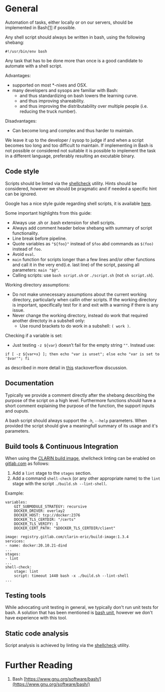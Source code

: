 # General

Automation of tasks, either locally or on our servers, should be implemented in Bash[[1]](#bash) if possible.

Any shell script should always be written in bash, using the following shebang:
```
#!/usr/bin/env bash
```

Any task that has to be done more than once is a good candidate to automate with a shell script.

Advantages:
* supported on most *-nixes and OSX.
* many developers and sysops are familiar with Bash:
  * and thus standardizing on bash lowers the learning curve.
  * and thus improving shareability.
  * and thus improving the distributability over multiple people (i.e. reducing the truck number).

Disadvantages:
* Can become long and complex and thus harder to maintain.

We leave it up to the developer / sysop to judge if and when a script becomes too long and too difficult to maintain. If implementing in Bash is not possible or considered not suitable
it is possible to implement the task in a different language, preferably resulting an excutable binary.

## Code style

Scripts should be linted via the [shellcheck](https://www.shellcheck.net/) utility. Hints should be considered, however we should be pragmatic
and if needed a specific hint can be ignored.

Google has a nice style guide regarding shell scripts, it is available [here](https://google.github.io/styleguide/shellguide.html).

Some important highlights from this guide:
* Always use .sh or .bash extension for shell scripts.
* Always add comment header below shebang with summary of script functionality.
* Line break before pipeline.
* Quote variables as `"${foo}"` instead of `$foo` abd commands as `$(foo)` instead of `foo`.
* Avoid `eval`.
* `main` function for scripts longer than a few lines and/or other functions and call it in the very end(i.e. last line) of the script, passing all parameters: `main "$@"`.
* Calling scripts: use `bash script.sh` or `./script.sh` (not `sh script.sh`).

Working directory assumptions:
* Do not make unnecessary assumptions about the current working directory, particularly when callin other scripts. If the working directory is important, specifically test for it and exit with a warning if there is any issue.
* Never change the working directory, instead do work that required another directoty in a subshell only:
  * Use round brackets to do work in a subshell: `( work )`.

Checking if a variable is set:
* Just testing `-z ${var}` doesn’t fail for the empty string `""`. Instead use:
```
if [ -z ${var+x} ]; then echo "var is unset"; else echo "var is set to '$var'"; fi
```
as described in more detail in [this](https://stackoverflow.com/a/13864829) stackoverflow discussion.

## Documentation
Typically we provide a comment directly after the shebang describing the purpose of the script on a high level.
Furthermore functions should have a short comment explaining the purpose of the function, the support inputs and ouputs.

A bash script should always support the `-h`, `--help` parameters. When provided the script should give a meaningfull summary
of its usage and it's parameters.

## Build tools & Continuous Integration

When using the [CLARIN build image](https://gitlab.com/CLARIN-ERIC/build-image), shellcheck linting can be enabled
on [gitlab.com](https://gitlab.com) as follows:
1. Add a `lint` stage to the `stages` section.
2. Add a command `shell-check` (or any other appropriate name) to the `lint` stage with the script `./build.sh --lint-shell`.

Example:
```
variables:
    GIT_SUBMODULE_STRATEGY: recursive
    DOCKER_DRIVER: overlay2
    DOCKER_HOST: tcp://docker:2376
    DOCKER_TLS_CERTDIR: "/certs"
    DOCKER_TLS_VERIFY: 1
    DOCKER_CERT_PATH: "$DOCKER_TLS_CERTDIR/client"

image: registry.gitlab.com/clarin-eric/build-image:1.3.4
services:
- name: docker:20.10.21-dind
...
stages:
- lint
...
shell-check:
    stage: lint
    script: timeout 1440 bash -x ./build.sh --lint-shell
...
```

## Testing tools
While advocating unit testing in general, we typically don't run unit tests for bash. A solution that has been mentioned is [bash unit](https://github.com/pgrange/bash_unit), however
we don't have experience with this tool.

## Static code analysis
Script analysis is achieved by linting via the [shellcheck](https://www.shellcheck.net/) utility.

# Further Reading
1. <a name="bash">Bash [https://www.gnu.org/software/bash/](https://www.gnu.org/software/bash/)</a>

